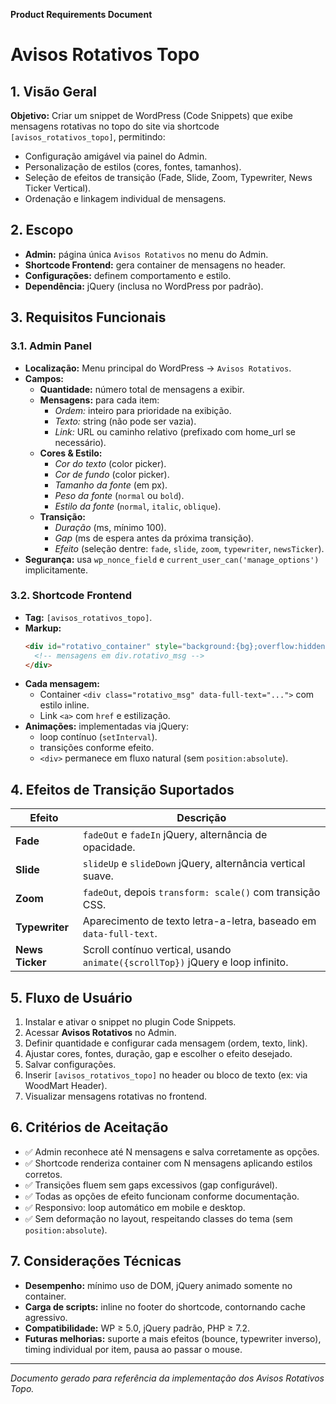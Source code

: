 **Product Requirements Document**

# Avisos Rotativos Topo

## 1. Visão Geral

**Objetivo:** Criar um snippet de WordPress (Code Snippets) que exibe mensagens rotativas no topo do site via shortcode `[avisos_rotativos_topo]`, permitindo:

- Configuração amigável via painel do Admin.
- Personalização de estilos (cores, fontes, tamanhos).
- Seleção de efeitos de transição (Fade, Slide, Zoom, Typewriter, News Ticker Vertical).
- Ordenação e linkagem individual de mensagens.

## 2. Escopo

- **Admin:** página única `Avisos Rotativos` no menu do Admin.
- **Shortcode Frontend:** gera container de mensagens no header.
- **Configurações:** definem comportamento e estilo.
- **Dependência:** jQuery (inclusa no WordPress por padrão).

## 3. Requisitos Funcionais

### 3.1. Admin Panel

- **Localização:** Menu principal do WordPress → `Avisos Rotativos`.
- **Campos:**
  - **Quantidade:** número total de mensagens a exibir.
  - **Mensagens:** para cada item:
    - *Ordem:* inteiro para prioridade na exibição.
    - *Texto:* string (não pode ser vazia).
    - *Link:* URL ou caminho relativo (prefixado com home\_url se necessário).
  - **Cores & Estilo:**
    - *Cor do texto* (color picker).
    - *Cor de fundo* (color picker).
    - *Tamanho da fonte* (em px).
    - *Peso da fonte* (`normal` ou `bold`).
    - *Estilo da fonte* (`normal`, `italic`, `oblique`).
  - **Transição:**
    - *Duração* (ms, mínimo 100).
    - *Gap* (ms de espera antes da próxima transição).
    - *Efeito* (seleção dentre: `fade`, `slide`, `zoom`, `typewriter`, `newsTicker`).
- **Segurança:** usa `wp_nonce_field` e `current_user_can('manage_options')` implicitamente.

### 3.2. Shortcode Frontend

- **Tag:** `[avisos_rotativos_topo]`.
- **Markup:**
  ```html
  <div id="rotativo_container" style="background:{bg};overflow:hidden;padding:5px;">
    <!-- mensagens em div.rotativo_msg -->
  </div>
  ```
- **Cada mensagem:**
  - Container `<div class="rotativo_msg" data-full-text="...">` com estilo inline.
  - Link `<a>` com `href` e estilização.
- **Animações:** implementadas via jQuery:
  - loop contínuo (`setInterval`).
  - transições conforme efeito.
  - `<div>` permanece em fluxo natural (sem `position:absolute`).

## 4. Efeitos de Transição Suportados

| Efeito            | Descrição                                                                       |
| ----------------- | ------------------------------------------------------------------------------- |
| **Fade**          | `fadeOut` e `fadeIn` jQuery, alternância de opacidade.                          |
| **Slide**         | `slideUp` e `slideDown` jQuery, alternância vertical suave.                     |
| **Zoom**          | `fadeOut`, depois `transform: scale()` com transição CSS.                       |
| **Typewriter**    | Aparecimento de texto letra-a-letra, baseado em `data-full-text`.               |
| **News Ticker**   | Scroll contínuo vertical, usando `animate({scrollTop})` jQuery e loop infinito. |

## 5. Fluxo de Usuário

1. Instalar e ativar o snippet no plugin Code Snippets.
2. Acessar **Avisos Rotativos** no Admin.
3. Definir quantidade e configurar cada mensagem (ordem, texto, link).
4. Ajustar cores, fontes, duração, gap e escolher o efeito desejado.
5. Salvar configurações.
6. Inserir `[avisos_rotativos_topo]` no header ou bloco de texto (ex: via WoodMart Header).
7. Visualizar mensagens rotativas no frontend.

## 6. Critérios de Aceitação

- ✅ Admin reconhece até N mensagens e salva corretamente as opções.
- ✅ Shortcode renderiza container com N mensagens aplicando estilos corretos.
- ✅ Transições fluem sem gaps excessivos (gap configurável).
- ✅ Todas as opções de efeito funcionam conforme documentação.
- ✅ Responsivo: loop automático em mobile e desktop.
- ✅ Sem deformação no layout, respeitando classes do tema (sem `position:absolute`).

## 7. Considerações Técnicas

- **Desempenho:** mínimo uso de DOM, jQuery animado somente no container.
- **Carga de scripts:** inline no footer do shortcode, contornando cache agressivo.
- **Compatibilidade:** WP ≥ 5.0, jQuery padrão, PHP ≥ 7.2.
- **Futuras melhorias:** suporte a mais efeitos (bounce, typewriter inverso), timing individual por item, pausa ao passar o mouse.

---

*Documento gerado para referência da implementação dos Avisos Rotativos Topo.*

